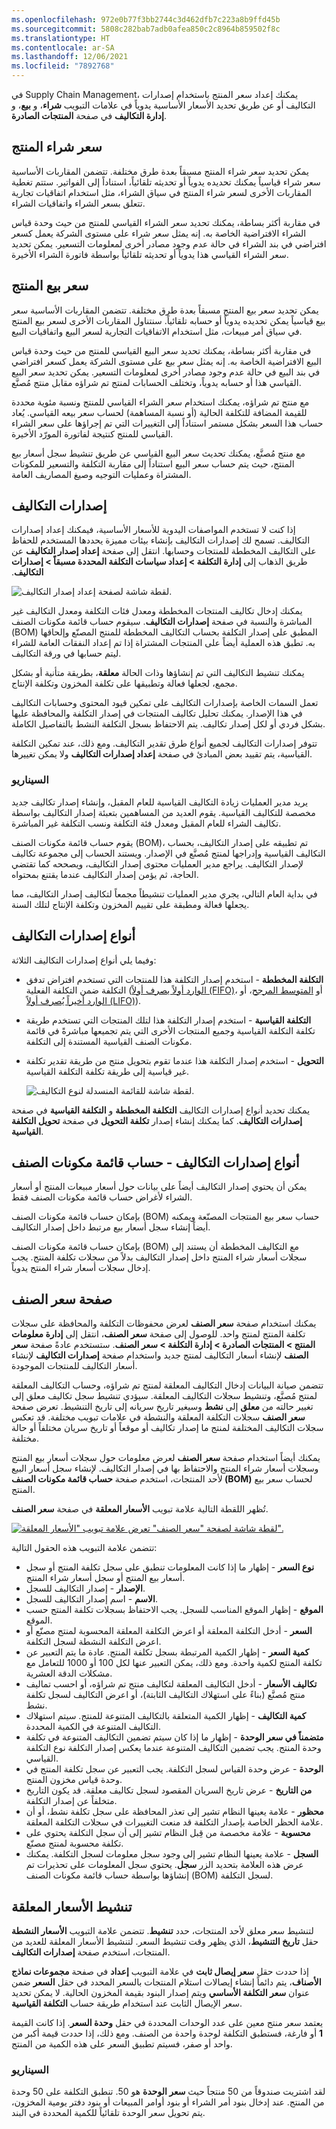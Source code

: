 ```yaml
---
ms.openlocfilehash: 972e0b77f3bb2744c3d462dfb7c223a8b9ffd45b
ms.sourcegitcommit: 5808c282bab7adb0afea850c2c8964b859502f8c
ms.translationtype: HT
ms.contentlocale: ar-SA
ms.lasthandoff: 12/06/2021
ms.locfileid: "7892768"
---
```

في Supply Chain Management، يمكنك إعداد سعر المنتج باستخدام إصدارات التكاليف أو عن طريق تحديد الأسعار الأساسية يدوياً في علامات التبويب **شراء**، و **بيع**، و **إدارة التكاليف** في صفحة **المنتجات الصادرة**. 

## <a name="product-purchase-price"></a>سعر شراء المنتج 

يمكن تحديد سعر شراء المنتج مسبقاً بعدة طرق مختلفة. تتضمن المقاربات الأساسية سعر شراء قياسياً يمكنك تحديده يدوياً أو تحديثه تلقائياً، استناداً إلى الفواتير. ستتم تغطية المقاربات الأخرى لسعر شراء المنتج في سياق الشراء، مثل استخدام اتفاقيات تجارية تتعلق بسعر الشراء واتفاقيات الشراء.

في مقاربة أكثر بساطة، يمكنك تحديد سعر الشراء القياسي للمنتج من حيث وحدة قياس الشراء الافتراضية الخاصة به. إنه يمثل سعر شراء على مستوى الشركة يعمل كسعر افتراضي في بند الشراء في حالة عدم وجود مصادر أخرى لمعلومات التسعير. يمكن تحديد سعر الشراء القياسي هذا يدوياً أو تحديثه تلقائياً بواسطة فاتورة الشراء الأخيرة.

## <a name="product-sales-price"></a>سعر بيع المنتج 

يمكن تحديد سعر بيع المنتج مسبقاً بعدة طرق مختلفة. تتضمن المقاربات الأساسية سعر بيع قياسياً يمكن تحديده يدوياً أو حسابه تلقائياً. سنتناول المقاربات الأخرى لسعر بيع المنتج في سياق أمر مبيعات، مثل استخدام الاتفاقيات التجارية لسعر البيع واتفاقيات البيع.

في مقاربة أكثر بساطة، يمكنك تحديد سعر البيع القياسي للمنتج من حيث وحدة قياس البيع الافتراضية الخاصة به. إنه يمثل سعر بيع على مستوى الشركة يعمل كسعر افتراضي في بند البيع في حالة عدم وجود مصادر أخرى لمعلومات التسعير. يمكن تحديد سعر البيع القياسي هذا أو حسابه يدوياً، وتختلف الحسابات لمنتج تم شراؤه مقابل منتج مُصنَّع.

مع منتج تم شراؤه، يمكنك استخدام سعر الشراء القياسي للمنتج ونسبة مئوية محددة للقيمة المضافة للتكلفة الحالية (أو نسبة المساهمة) لحساب سعر بيعه القياسي. يُعاد حساب هذا السعر بشكل مستمر استناداً إلى التغييرات التي تم إجراؤها على سعر الشراء القياسي للمنتج كنتيجة لفاتورة المورّد الأخيرة.

مع منتج مُصنَّع، يمكنك تحديث سعر البيع القياسي عن طريق تنشيط سجل أسعار بيع المنتج، حيث يتم حساب سعر البيع استناداً إلى مقاربة التكلفة والتسعير للمكونات المشتراة وعمليات التوجيه وصيغ المصاريف العامة.

## <a name="costing-versions"></a>إصدارات التكاليف 

إذا كنت لا تستخدم المواصفات اليدوية للأسعار الأساسية، فيمكنك إعداد إصدارات التكاليف. تسمح لك إصدارات التكاليف بإنشاء بيئات مميزة يحددها المستخدم للحفاظ على التكاليف المخططة للمنتجات وحسابها.
انتقل إلى صفحة **إعداد إصدار التكاليف** عن طريق الذهاب إلى **إدارة التكلفة > إعداد سياسات التكلفة المحددة مسبقاً > إصدارات التكاليف‬‏‫**.

![لقطة شاشة لصفحة إعداد إصدار التكاليف.](../media/costing-versions.png)

يمكنك إدخال تكاليف المنتجات المخططة ومعدل فئات التكلفة ومعدل التكاليف غير المباشرة والنسبة في صفحة **إصدارات التكاليف**.
سيقوم حساب قائمة مكونات الصنف (BOM) المطبق على إصدار التكلفة بحساب التكاليف المخططة للمنتج المصنّع وإلحاقها به.
تطبق هذه العملية أيضاً على المنتجات المشتراة إذا تم إعداد النفقات العامة للشراء ليتم حسابها في ورقة التكاليف.

يمكنك تنشيط التكاليف التي تم إنشاؤها وذات الحالة **معلقة**، بطريقة متأنية أو بشكل مجمع، لجعلها فعالة وتطبيقها على تكلفة المخزون وتكلفة الإنتاج.

تعمل السمات الخاصة بإصدارات التكاليف على تمكين قيود المحتوى وحسابات التكاليف في هذا الإصدار. يمكنك تحليل تكاليف المنتجات في إصدار التكلفة والمحافظة عليها بشكل فردي أو لكل إصدار تكاليف.
يتم الاحتفاظ بسجل التكلفة النشط بالتفاصيل الكاملة.

تتوفر إصدارات التكاليف لجميع أنواع طرق تقدير التكاليف. ومع ذلك، عند تمكين التكلفة القياسية، يتم تقييد بعض المبادئ في صفحة **إعداد إصدارات التكاليف** ولا يمكن تغييرها.

### <a name="scenario"></a>السيناريو

يريد مدير العمليات زيادة التكاليف القياسية للعام المقبل، وإنشاء إصدار تكاليف جديد مخصصة للتكاليف القياسية. يقوم العديد من المساهمين بتعبئة إصدار التكاليف بواسطة تكاليف الشراء للعام المقبل ومعدل فئة التكلفة ونسب التكلفة غير المباشرة.

يقوم حساب قائمة مكونات الصنف (BOM)، تم تطبيقه على إصدار التكاليف، بحساب التكاليف القياسية وإدراجها لمنتج مُصنَّع في الإصدار.
ويستند الحساب إلى مجموعة تكاليف لإصدار التكاليف. يراجع مدير العمليات محتوى إصدار التكاليف، ويصححه كما تقتضي الحاجة، ثم يؤمن إصدار التكاليف عندما يقتنع بمحتواه.

في بداية العام التالي، يجري مدير العمليات تنشيطاً مجمعاً لتكاليف إصدار التكاليف، مما يجعلها فعالة ومطبقة على تقييم المخزون وتكلفة الإنتاج لتلك السنة.

## <a name="costing-version-types"></a>أنواع إصدارات التكاليف 

وفيما يلي أنواع إصدارات التكاليف الثلاثة:

-   **التكلفة المخططة** - استخدم إصدار التكلفة هذا للمنتجات التي تستخدم افتراض تدفق التكلفة ضمن التكلفة الفعلية ([الوارد أولاً يصرف أولاً‬ (FIFO)](/dynamics365/supply-chain/cost-management/fifo-physical-value-marking/?azure-portal=true)، أو [المتوسط المرجح‬](/dynamics365/supply-chain/cost-management/weighted-average-date/?azure-portal=true)، أو [الوارد أخيراً يُصرف أولاً‬ (LIFO)](/dynamics365/supply-chain/cost-management/lifo-date-physical-value-marking/?azure-portal=true)).
-   **التكلفة القياسية** - استخدم إصدار التكلفة هذا لتلك المنتجات التي تستخدم طريقة تكلفة التكلفة القياسية وجميع المنتجات الأخرى التي يتم تجميعها مباشرةً في قائمة مكونات الصنف القياسية المستندة إلى التكلفة.
-   **التحويل** - استخدم إصدار التكلفة هذا عندما تقوم بتحويل منتج من طريقة تقدير تكلفة غير قياسية إلى طريقة تكلفة التكلفة القياسية.

    ![لقطة شاشة للقائمة المنسدلة لنوع التكاليف.](../media/costing-version-types.png)

يمكنك تحديد أنواع إصدارات التكاليف **التكلفة المخططة** و **التكلفة القياسية** في صفحة **إصدارات التكاليف**. كما يمكنك إنشاء إصدار **تكلفة التحويل** في صفحة **تحويل التكلفة القياسية**.

## <a name="costing-version-types---bom-calculation"></a>أنواع إصدارات التكاليف - حساب قائمة مكونات الصنف 

يمكن أن يحتوي إصدار التكاليف أيضاً على بيانات حول أسعار مبيعات المنتج أو أسعار الشراء لأغراض حساب قائمة مكونات الصنف فقط.

بإمكان حساب قائمة مكونات الصنف (BOM) حساب سعر بيع المنتجات المصنّعة ويمكنه أيضاً إنشاء سجل أسعار بيع مرتبط داخل إصدار التكاليف.

بإمكان حساب قائمة مكونات الصنف (BOM) مع التكاليف المخططة أن يستند إلى سجلات أسعار شراء المنتج داخل إصدار التكاليف بدلاً من سجلات تكلفة المنتج. يجب إدخال سجلات أسعار شراء المنتج يدوياً.

## <a name="item-price-page"></a>صفحة سعر الصنف 

يمكنك استخدام صفحة **سعر الصنف** لعرض محفوظات التكلفة والمحافظة على سجلات تكلفة المنتج لمنتج واحد.
للوصول إلى صفحة **سعر الصنف**، انتقل إلى **إدارة معلومات المنتج > المنتجات الصادرة > إدارة التكلفة > سعر الصنف**. ستستخدم عادةً صفحة **سعر الصنف** لإنشاء أسعار التكاليف لمنتج جديد واستخدام صفحة **إصدارات التكاليف** لإنشاء أسعار التكاليف للمنتجات الموجودة.

تتضمن صيانة البيانات إدخال التكاليف المعلقة لمنتج تم شراؤه، وحساب التكاليف المعلقة لمنتج مُصنَّع، وتنشيط سجلات التكاليف المعلقة. سيؤدي تنشيط سجل تكاليف معلق إلى تغيير حالته من **معلق** إلى **نشط** وسيغير تاريخ سريانه إلى تاريخ التنشيط. تعرض صفحة **سعر الصنف** سجلات التكلفة المعلقة والنشطة في علامات تبويب مختلفة. قد تعكس سجلات التكاليف المختلفة لمنتج ما إصدار تكاليف أو موقعاً أو تاريخ سريان مختلفاً أو حالة مختلفة.

يمكنك أيضاً استخدام صفحة **سعر الصنف** لعرض معلومات حول سجلات أسعار بيع المنتج وسجلات أسعار شراء المنتج والاحتفاظ بها في إصدار التكاليف. لإنشاء سجل أسعار البيع لأحد المنتجات، استخدم صفحة **حساب قائمة مكونات الصنف (BOM)** لحساب سعر بيع المنتج.

تُظهر اللقطة التالية علامة تبويب **الأسعار المعلقة** في صفحة **سعر الصنف**.

[ ![لقطة شاشة لصفحة "سعر الصنف" تعرض علامة تبويب "الأسعار المعلقة".](../media/pending-prices.png) ](../media/pending-prices.png#lightbox)

تتضمن علامة التبويب هذه الحقول التالية: 

-   **نوع السعر** - إظهار ما إذا كانت المعلومات تنطبق على سجل تكلفة المنتج أو سجل أسعار بيع المنتج أو سجل أسعار شراء المنتج.
-   **الإصدار** - إصدار التكاليف للسجل.
-   **الاسم** - اسم إصدار التكاليف للسجل.
-   **الموقع** - إظهار الموقع المناسب للسجل. يجب الاحتفاظ بسجلات تكلفة المنتج حسب الموقع.
-   **السعر** - أدخل التكلفة المعلقة أو اعرض التكلفة المعلقة المحسوبة لمنتج مصنّع أو اعرض التكلفة النشطة لسجل التكلفة.
-   **كمية السعر** - إظهار الكمية المرتبطة بسجل تكلفة المنتج. عادة ما يتم التعبير عن تكلفة المنتج لكمية واحدة. ومع ذلك، يمكن التعبير عنها لكل 100 أو 1000 للتعامل مع مشكلات الدقة العشرية.
-   **تكاليف الأسعار** - أدخل التكاليف المعلقة لتكاليف منتج تم شراؤه، أو احسب تماليف منتج مُصنَّع (بناءً على استهلاك التكاليف الثابتة)، أو اعرض التكاليف لسجل تكلفة نشط.
-   **كمية التكاليف** - إظهار الكمية المتعلقة بالتكاليف المتنوعة للمنتج. سيتم استهلاك التكاليف المتنوعة في الكمية المحددة.
-   **متضمناً في سعر الوحدة** - إظهار ما إذا كان سيتم تضمين التكاليف المتنوعة في تكلفة وحدة المنتج. يجب تضمين التكاليف المتنوعة عندما يعكس إصدار التكلفة نوع التكلفة القياسي.
-   **الوحدة** - عرض وحدة القياس لسجل التكلفة. يجب التعبير عن سجل تكلفة المنتج في وحدة قياس مخزون المنتج.
-   **من التاريخ** - عرض تاريخ السريان المقصود لسجل تكاليف معلقة. قد يكون التاريخ متخلفاً عن إصدار التكلفة.
-   **محظور** - علامة يعينها النظام تشير إلى تعذر المحافظة على سجل تكلفة نشط، أو أن علامة الحظر الخاصة بإصدار التكلفة قد منعت التغييرات في سجلات التكلفة المعلقة.
-   **محسوبة** - علامة مخصصة من قِبل النظام تشير إلى أن سجل التكلفة يحتوي على تكلفة محسوبة لمنتج مصنّع.
-   **السجل** - علامة يعينها النظام تشير إلى وجود سجل معلومات لسجل التكلفة. يمكنك عرض هذه العلامة بتحديد الزر **سجل**. يحتوي سجل المعلومات على تحذيرات تم إنشاؤها بواسطة حساب قائمة مكونات الصنف (BOM) لسجل التكلفة.

## <a name="activate-pending-prices"></a>تنشيط الأسعار المعلقة 

لتنشيط سعر معلق لأحد المنتجات، حدد **تنشيط**. تتضمن علامة التبويب **الأسعار النشطة** حقل **تاريخ التنشيط**، الذي يظهر وقت تنشيط السعر. لتنشيط الأسعار المعلقة للعديد من المنتجات، استخدم صفحة **إصدارات التكاليف**.

إذا حددت حقل **سعر إيصال ثابت** في علامة التبويب **إعداد** في صفحة **مجموعات نماذج الأصناف**، يتم دائماً إنشاء إيصالات استلام المنتجات بالسعر المحدد في حقل **السعر** ضمن عنوان **سعر التكلفة الأساسي** ويتم إصدار البنود بقيمة المخزون الحالية.
لا يمكن تحديد سعر الإيصال الثابت عند استخدام طريقة حساب **التكلفة القياسية**.

يعتمد سعر منتج معين على عدد الوحدات المحددة في حقل **وحدة السعر**. إذا كانت القيمة **1** أو فارغة، فستطبق التكلفة لوحدة واحدة من الصنف. ومع ذلك، إذا حددت قيمة أكبر من واحد أو صفر، فسيتم تطبيق السعر على هذه الكمية من المنتج.

### <a name="scenario"></a>السيناريو

لقد اشتريت صندوقاً من 50 منتجاً حيث **سعر الوحدة** هو 50. تنطبق التكلفة على 50 وحدة من المنتج. عند إدخال بنود أمر الشراء أو بنود أوامر المبيعات أو بنود دفتر يومية المخزون، يتم تحويل سعر الوحدة تلقائياً للكمية المحددة في البند.
